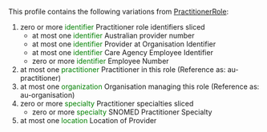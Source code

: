 This profile contains the following variations from [PractitionerRole](http://hl7.org/fhir/STU3/PractitionerRole):

1. zero or more <span style='color:green'> identifier </span> Practitioner role identifiers sliced
   * at most one <span style='color:green'> identifier </span> Australian provider number
   * at most one <span style='color:green'> identifier </span> Provider at Organisation Identifier
   * at most one <span style='color:green'> identifier </span> Care Agency Employee Identifier
   * zero or more <span style='color:green'> identifier </span> Employee Number
1. at most one <span style='color:green'> practitioner </span> Practitioner in this role (Reference as: au-practitioner)
1. at most one <span style='color:green'> organization </span> Organisation managing this role (Reference as: au-organisation)
1. zero or more <span style='color:green'> specialty </span> Practitioner specialties sliced
   * zero or more <span style='color:green'> specialty </span> SNOMED Practitioner Specialty
1. at most one <span style='color:green'> location </span> Location of Provider